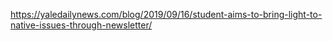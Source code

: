 https://yaledailynews.com/blog/2019/09/16/student-aims-to-bring-light-to-native-issues-through-newsletter/

